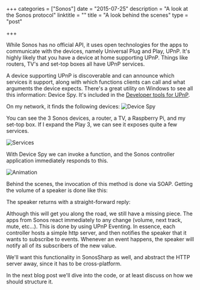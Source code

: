 +++
categories = ["Sonos"]
date = "2015-07-25"
description = "A look at the Sonos protocol"
linktitle = ""
title = "A look behind the scenes"
type = "post"

+++

While Sonos has no official API, it uses open technologies for the apps to communicate with the devices, namely Universal Plug and Play, UPnP. It's highly likely that you have a device at home supporting UPnP. Things like routers, TV's and set-top boxes all have UPnP services.

A device supporting UPnP is discoverable and can announce which services it support, along with which functions clients can call and what arguments the device expects. There's a great utility on Windows to see all this information: Device Spy. It's included in the [Developer tools for UPnP](http://opentools.homeip.net/dev-tools-for-upnp).

On my network, it finds the following devices:
![Device Spy](/img/2015/07/upnp-discover1.png)

You can see the 3 Sonos devices, a router, a TV, a Raspberry Pi, and my set-top box. If I expand the Play 3, we can see it exposes quite a few services.

![Services](/img/2015/07/upnp-discover2.png)

With Device Spy we can invoke a function, and the Sonos controller application immediately responds to this.

![Animation](/img/2015/07/device-spy-sonos.gif)

Behind the scenes, the invocation of this method is done via SOAP. Getting the volume of a speaker is done like this:
<script src="https://gist.github.com/samneirinck/904b55b2b75c8f0370cf.js"></script>
The speaker returns with a straight-forward reply:
<script src="https://gist.github.com/samneirinck/8b895b7c8e9061818fef.js"></script>

Although this will get you along the road, we still have a missing piece. The apps from Sonos react immediately to any change (volume, next track, mute, etc...). This is done by using UPnP Eventing. In essence, each controller hosts a simple http server, and then notifies the speaker that it wants to subscribe to events. Whenever an event happens, the speaker will notify all of its subscribers of the new value.

We'll want this functionality in SonosSharp as well, and abstract the HTTP server away, since it has to be cross-platform.

In the next blog post we'll dive into the code, or at least discuss on how we should structure it.